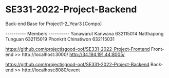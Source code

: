 # SE331-2022-Project-Backend
Back-end Base for Project1-2_Year3 [Compo]

---------- Members ----------
Yanawarut Kanwana 632115014
Natthapong Tunguan 632115019
Phonkrit Chinatiwon 632115031

https://github.com/projectisgood-oof/SE331-2022-Project-Frontend
Front-end >> http://localhost:3000/
              http://34.194.191.44:8005/

https://github.com/projectisgood-oof/SE331-2022-Project-Backend
Back-end >> http://localhost:8080/event
